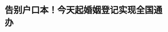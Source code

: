 <!DOCTYPE html>
<html lang="zh-CN">

<head>
    
<title>告别户口本！今天起婚姻登记实现全国通办_腾讯新闻</title>
<meta name="keywords" content="结婚登记,全国通办,婚姻,婚姻登记条例,江西,吉安市">
<meta name="description" content="新修订的《婚姻登记条例》今天（10日）起施行，一个重要的变化是实行婚姻登记“全国通办”，进一步提高婚姻登记的便利性。新修订的《婚姻登记条例》规定， 实行婚姻登记“全国通办”，要求婚姻登记机关应当核对结婚登记当事人出具的证件、书面材料，询问相关情况，并对当事人的身份以及婚姻状况信息进行联网核对，依法维护...">
<meta name="author" content="腾讯网">
<meta name="copyright" content="Copyright 1998 - 2025 Tencent. All Rights Reserved">
<meta property="og:type" content="news" />

<meta property="og:title" content="告别户口本！今天起婚姻登记实现全国通办_腾讯新闻" />
<meta property="og:description" content="新修订的《婚姻登记条例》今天（10日）起施行，一个重要的变化是实行婚姻登记“全国通办”，进一步提高婚姻登记的便利性。新修订的《婚姻登记条例》规定， 实行婚姻登记“全国通办”，要求婚姻登记机关应当核对结婚登记当事人出具的证件、书面材料，询问相关情况，并对当事人的身份以及婚姻状况信息进行联网核对，依法维护..." />
<meta property="og:url" content="https://news.qq.com/rain/a/20250510A01JRF00" />
<meta property="og:image" content="https://inews.gtimg.com/news_ls/Oo53pfSwDUWSRfjz920kCRKvTbHAlRFjNQJ13s_Pug2dMAA_640330/0" />
<meta property="article:author" content="央视新闻" />
<meta property="article:published_time" content="2025-05-10 07:06:22" />
<meta property="category" content="social" />

<meta name="baidu-site-verification" content="jJeIJ5X7pP" />
    <meta charset="utf-8" />
<meta http-equiv="X-UA-Compatible" content="IE=Edge" />
<meta name="viewport" content="width=device-width, initial-scale=1, shrink-to-fit=no" />
<link rel="dns-prefetch" href="mat1.gtimg.com">
<link rel="dns-prefetch" href="i.news.qq.com">
<link rel="shortcut icon" href="https://mat1.gtimg.com/qqcdn/qqindex2021/favicon.ico">
<script nomodule="true" src="https://mat1.gtimg.com/qqcdn/qqindex2021/common-static/20240515201444/core3-37-1.min.js"></script>
<script>
  try {
    if (!window.IntersectionObserver) {
      var observerScript = document.createElement('script');
      observerScript.src = "https://mat1.gtimg.com/qqcdn/qqindex2021/common-static/20241024141058/intersection-observer-polyfill.js";
      document.head.appendChild(observerScript);
    }
  } catch (error) {}
</script>

<script>
  try {
    if (!Element.prototype.scrollTo) {
      var scrollScript = document.createElement('script');
      scrollScript.src = "https://mat1.gtimg.com/qqcdn/qqindex2021/common-static/20241025153001/scroll-behavior-polyfill.js";
      document.head.appendChild(scrollScript);
    }
  } catch (error) {}
</script>
<script>
  try {
    if ('scrollRestoration' in window.history) {
      window.history.scrollRestoration = 'manual';
    }
    window.isPcClient = Boolean(window.electron) && (
      window.navigator.userAgent.indexOf('pc-client') > 0 ||
      window.navigator.userAgent.indexOf('TencentNews') > 0
    );
  } catch {}
</script>
<script>
  try {
    if (window.isPcClient) {
      var bodyStyle = document.createElement('style');
      bodyStyle.innerText = 'body{ zoom: 0.95 }';
      document.head.appendChild(bodyStyle);
    }
  } catch {}
</script>
<script>
  window.DATA = {"url":"https://view.inews.qq.com/a/20250510A01JRF00","article_id":"20250510A01JRF00","article_type":"0","title":"告别户口本！今天起婚姻登记实现全国通办","desc":"新修订的《婚姻登记条例》今天（10日）起施行，一个重要的变化是实行婚姻登记“全国通办”，进一步提高婚姻登记的便利性。新修订的《婚姻登记条例》规定， 实行婚姻登记“全国通办”，要求婚姻登记机关应当核对结婚登记当事人出具的证件、书面材料，询问相关情况，并对当事人的身份以及婚姻状况信息进行联网核对，依法维护...","iNewsRecommendLevel":1,"abstract":"新修订的《婚姻登记条例》今天（10日）起施行，一个重要的变化是实行婚姻登记“全国通办”，进一步提高婚姻登记的便利性。新修订的《婚姻登记条例》规定， 实行婚姻登记“全国通办”，要求婚姻登记机关应当核对结婚登记当事人出具的证件、书面材料，询问相关情况，并对当事人的身份以及婚姻状况信息进行联网核对，依法维护...","catalog1":"social","ad_channel_sign":"news","introduction":"","media":"央视新闻","media_id":"58","pubtime":"2025-05-10 07:06:22","comment_id":"8410673838","political":0,"cmsId":"20250510A01JRF00","cms_id":"20250510A01JRF00","closeAllAd":0,"closeAllFavorite":false,"originContent":{"directory":{"ai_list":null,"enable":2,"list":null},"text":"\u003cdiv class=\"rich_media_content\"\u003e\u003c!--NO_AD_ERROR_2--\u003e\u003cp class=\"text_align-justify\" data-source=\"cke\"\u003e新修订的《婚姻登记条例》今天（10日）起施行，一个重要的变化是实行婚姻登记“全国通办”，进一步提高婚姻登记的便利性。\u003c/p\u003e\n\u003cdiv data-vid=\"i3089isuyut\" data-widget=\"video\"\u003e\u003c!--VIDEO_0--\u003e\u003c/div\u003e\n\u003cp class=\"text_align-justify\" data-source=\"cke\"\u003e新修订的《婚姻登记条例》规定， 实行婚姻登记“全国通办”，要求婚姻登记机关应当核对结婚登记当事人出具的证件、书面材料，询问相关情况，并对当事人的身份以及婚姻状况信息进行联网核对，依法维护当事人的权益。 \u003c!--NO_AD_0--\u003e\u003c!--EOP_0--\u003e\u003c/p\u003e\u003c!--PARAGRAPH_0--\u003e\n\u003cp\u003e\u003c!--IMG_0--\u003e\u003c/p\u003e\n\u003cp class=\"text_align-justify\" data-source=\"cke\"\u003e另外，\u003cstrong data-source=\"cke\"\u003e今天起，办理结婚、离婚登记都无需再出示户口本。\u003c/strong\u003e申请结婚登记的内地居民出具本人居民身份证、本人无配偶以及与对方当事人没有直系血亲和三代以内旁系血亲关系的签字声明等，即可申请结婚登记。 \u003c!--NO_AD_1--\u003e\u003c!--EOP_1--\u003e\u003c/p\u003e\u003c!--PARAGRAPH_1--\u003e\n\u003cp\u003e\u003c!--IMG_1--\u003e\u003c/p\u003e\n\u003cp class=\"text_align-justify\" data-source=\"cke\"\u003e目前，各地婚姻登记机关也已提前做好了“全国通办”准备。在江西吉安永新县婚姻登记大厅，新增了“跨省通办”专用窗口，保障异地户籍居民也能凭身份证“一窗办结”婚姻登记业务。\u003c/p\u003e\n\u003cp\u003e\u003c!--IMG_2--\u003e\u003c/p\u003e\n\u003cp class=\"text_align-justify\" data-source=\"cke\"\u003e\u003cstrong data-source=\"cke\"\u003e江西吉安永新县民政局婚姻登记处负责人 尹峰冰：\u003c/strong\u003e我们新增了三套办理婚姻登记的系统，这些系统可以有效地进行人脸比对、指纹采集，实行了全国联网审查，大大方便了当事人办理婚姻登记。 \u003c/p\u003e\n\u003cp\u003e\u003c!--IMG_3--\u003e\u003c/p\u003e\n\u003cp class=\"text_align-justify\" data-source=\"cke\"\u003e新修订的《婚姻登记条例》规定，民政部门统筹规划、完善全国婚姻基础信息库，会同有关单位建立健全信息共享机制，保障婚姻信息准确、及时、完整、安全。 \u003c/p\u003e\n\u003cdiv class=\"cms-cke-widget-title-normal-3 cms-cke-widget-title-tpl cms-cke-widget-title-wrapper cms-cke-widget-tpl\" data-key=\"title-normal-3\" data-reactroot=\"\" style=\"align-items: center; box-sizing: border-box; display: flex; font-size: 19px; font-weight: bold; justify-content: flex-start; margin-bottom: 26px; margin-top: 28px; width: 100%\"\u003e\n\u003cdiv class=\"cms-cke-widget-title-container\" style=\"display: inline-block; position: relative; z-index: 9\"\u003e\n\u003csection class=\"icon\" style=\"background-image: url(https://inews.gtimg.com/om_bt/OX7Z_nbbTaKtViCWODDbOU1wckRuvY_TA8hQbw9qZcZmIAA/0); background-position: center; background-repeat: no-repeat; background-size: cover; display: inline-block; height: 48px; left: 0px; margin-right: 4px; position: absolute; top: -5px; width: 48px\" data-no-dark=\"true\"\u003e \u003c/section\u003e\n\u003cdiv class=\"cms-cke-widget-title-wrap title-normal-3-text\" style=\"color: #0d141e; display: inline-block; line-height: 26px; min-width: 4px; padding: 1px 12px 1px 21px; position: relative; text-align: left; top: 9px; word-break: break-all\"\u003e\n\u003cp\u003e增加婚姻家庭服务\u003cbr/\u003e\n引导树立正确婚恋观\u003c/p\u003e\n\u003c/div\u003e\n\u003c/div\u003e\n\u003c/div\u003e\n\u003cp class=\"text_align-justify\" data-source=\"cke\"\u003e新修订的《婚姻登记条例》还增加了婚姻家庭服务工作内容。要求县级以上地方人民政府加强综合性婚姻家庭服务指导工作和婚姻家庭辅导服务体系建设，引导树立正确的婚恋观、生育观、家庭观。\u003c!--NO_AD_2--\u003e\u003c!--EOP_2--\u003e\u003c/p\u003e\u003c!--PARAGRAPH_2--\u003e\n\u003cdiv data-vid=\"n3089gye6os\" data-widget=\"video\"\u003e\u003c!--VIDEO_1--\u003e\u003c/div\u003e\n\u003cp class=\"text_align-justify\" data-source=\"cke\"\u003e在山东滨州惠民县，有一支由法律工作者、资深调解员、金婚夫妇等志愿者组成的1000多人的婚姻家庭辅导志愿服务队，从如何看待彩礼嫁妆、婚礼操办到未来的夫妻相处、子女教育等，每年为2000多对新人提供婚前辅导服务。 \u003c!--NO_AD_3--\u003e\u003c!--EOP_3--\u003e\u003c/p\u003e\u003c!--PARAGRAPH_3--\u003e\n\u003cp\u003e\u003c!--IMG_4--\u003e\u003c/p\u003e\n\u003cp class=\"text_align-justify\" data-source=\"cke\"\u003e近年来，一些地方的高价彩礼、婚礼大操大办等习俗不仅给群众造成不小的经济负担，也为日后的婚姻家庭生活埋下了隐患。为此，惠民县还推出婚前第一课，把移风易俗、新事新办、家庭关系作为辅导的重要内容融入其中。 \u003c!--NO_AD_4--\u003e\u003c!--EOP_4--\u003e\u003c/p\u003e\u003c!--PARAGRAPH_4--\u003e\n\u003cp\u003e\u003c!--IMG_5--\u003e\u003c/p\u003e\n\u003cp class=\"text_align-justify\" data-source=\"cke\"\u003e\u003cstrong data-source=\"cke\"\u003e山东惠民县婚姻登记服务中心婚姻辅导师 李莉：\u003c/strong\u003e倡导广大新人节俭文明办婚事、抵制铺张浪费。同时，让广大的年轻人意识到相亲相爱、相扶相守、理解包容、家庭和睦才是婚姻的真谛。 \u003c/p\u003e\n\n\n\n\u003cstyle\u003e.rich_media_content{--news-tabel-th-night-color: #444444;--news-font-day-color: #333;--news-font-night-color: #d9d9d9;--news-bottom-distance: 22px}.rich_media_content p:not([data-exeditor-arbitrary-box=image-box]){letter-spacing:.5px;line-height:30px;margin-bottom:var(--news-bottom-distance);word-wrap:break-word}.rich_media_content{color:var(--news-font-day-color);font-size:18px}@media(prefers-color-scheme:dark){body:not([data-weui-theme=light]):not([dark-mode-disable=true]) .rich_media_content p:not([data-exeditor-arbitrary-box=image-box]){letter-spacing:.5px;line-height:30px;margin-bottom:var(--news-bottom-distance);word-wrap:break-word}body:not([data-weui-theme=light]):not([dark-mode-disable=true]) .rich_media_content{color:var(--news-font-night-color)}}.data_color_scheme_dark .rich_media_content p:not([data-exeditor-arbitrary-box=image-box]){letter-spacing:.5px;line-height:30px;margin-bottom:var(--news-bottom-distance);word-wrap:break-word}.data_color_scheme_dark .rich_media_content{color:var(--news-font-night-color)}.data_color_scheme_dark .rich_media_content{font-size:18px}.rich_media_content p[data-exeditor-arbitrary-box=image-box]{margin-bottom:11px}.rich_media_content\u003ediv:not(.qnt-video),.rich_media_content\u003esection{margin-bottom:var(--news-bottom-distance)}.rich_media_content hr{margin-bottom:var(--news-bottom-distance)}.rich_media_content .link_list{margin:0;margin-top:20px;min-height:0!important}.rich_media_content blockquote{background:#f9f9f9;border-left:6px solid #ccc;margin:1.5em 10px;padding:.5em 10px}.rich_media_content blockquote p{margin-bottom:0!important}.data_color_scheme_dark .rich_media_content blockquote{background:#323232}@media(prefers-color-scheme:dark){body:not([data-weui-theme=light]):not([dark-mode-disable=true]) .rich_media_content blockquote{background:#323232}}.rich_media_content ol[data-ex-list]{--ol-start: 1;--ol-list-style-type: decimal;list-style-type:none;counter-reset:olCounter calc(var(--ol-start,1) - 1);position:relative}.rich_media_content ol[data-ex-list]\u003eli\u003e:first-child::before{content:counter(olCounter,var(--ol-list-style-type)) '. ';counter-increment:olCounter;font-variant-numeric:tabular-nums;display:inline-block}.rich_media_content ul[data-ex-list]{--ul-list-style-type: circle;list-style-type:none;position:relative}.rich_media_content ul[data-ex-list].nonUnicode-list-style-type\u003eli\u003e:first-child::before{content:var(--ul-list-style-type) ' ';font-variant-numeric:tabular-nums;display:inline-block;transform:scale(0.5)}.rich_media_content ul[data-ex-list].unicode-list-style-type\u003eli\u003e:first-child::before{content:var(--ul-list-style-type) ' ';font-variant-numeric:tabular-nums;display:inline-block;transform:scale(0.8)}.rich_media_content ol:not([data-ex-list]){padding-left:revert}.rich_media_content ul:not([data-ex-list]){padding-left:revert}.rich_media_content table{display:table;border-collapse:collapse;margin-bottom:var(--news-bottom-distance)}.rich_media_content table th,.rich_media_content table td{word-wrap:break-word;border:1px solid #ddd;white-space:nowrap;padding:2px 5px}.rich_media_content table th{font-weight:700;background-color:#f0f0f0;text-align:left}.rich_media_content table p{margin-bottom:0!important}.data_color_scheme_dark .rich_media_content table th{background:var(--news-tabel-th-night-color)}@media(prefers-color-scheme:dark){body:not([data-weui-theme=light]):not([dark-mode-disable=true]) .rich_media_content table th{background:var(--news-tabel-th-night-color)}}.rich_media_content .qqnews_image_desc,.rich_media_content p[type=om-image-desc]{line-height:20px!important;text-align:center!important;font-size:14px!important;color:#666!important}.rich_media_content div[data-exeditor-arbitrary-box=wrap]:not([data-exeditor-arbitrary-box-special-style]){max-width:100%}.rich_media_content .qqnews-content{--wmfont: 0;--wmcolor: transparent;font-size:var(--wmfont);color:var(--wmcolor);line-height:var(--wmfont)!important;margin-bottom:var(--wmfont)!important}.rich_media_content .qqnews_sign_emphasis{background:#f7f7f7}.rich_media_content .qqnews_sign_emphasis ol{word-wrap:break-word;border:none;color:#5c5c5c;line-height:28px;list-style:none;margin:14px 0 6px;padding:16px 15px 4px}.rich_media_content .qqnews_sign_emphasis p{margin-bottom:12px!important}.rich_media_content .qqnews_sign_emphasis ol\u003eli\u003ep{padding-left:30px}.rich_media_content .qqnews_sign_emphasis ol\u003eli{list-style:none}.rich_media_content .qqnews_sign_emphasis ol\u003eli\u003ep:first-child::before{margin-left:-30px;content:counter(olCounter,decimal) ''!important;counter-increment:olCounter!important;font-variant-numeric:tabular-nums!important;background:#37f;border-radius:2px;color:#fff;font-size:15px;font-style:normal;text-align:center;line-height:18px;width:18px;height:18px;margin-right:12px;position:relative;top:-1px}.data_color_scheme_dark .rich_media_content .qqnews_sign_emphasis{background:#262626}.data_color_scheme_dark .rich_media_content .qqnews_sign_emphasis ol\u003eli\u003ep{color:#a9a9a9}@media(prefers-color-scheme:dark){body:not([data-weui-theme=light]):not([dark-mode-disable=true]) .rich_media_content .qqnews_sign_emphasis{background:#262626}body:not([data-weui-theme=light]):not([dark-mode-disable=true]) .rich_media_content .qqnews_sign_emphasis ol\u003eli\u003ep{color:#a9a9a9}}.rich_media_content h1,.rich_media_content h2,.rich_media_content h3,.rich_media_content h4,.rich_media_content h5,.rich_media_content h6{margin-bottom:var(--news-bottom-distance);font-weight:700}.rich_media_content h1{font-size:20px}.rich_media_content h2,.rich_media_content h3{font-size:19px}.rich_media_content h4,.rich_media_content h5,.rich_media_content h6{font-size:18px}.rich_media_content li:empty{display:none}.rich_media_content ul,.rich_media_content ol{margin-bottom:var(--news-bottom-distance)}.rich_media_content div\u003ep:only-child{margin-bottom:0!important}.rich_media_content .cms-cke-widget-title-wrap p{margin-bottom:0!important}\u003c/style\u003e\u003c/div\u003e","version":"v2"},"originAttribute":{"IMG_0":{"bigOrigUrl":"https://inews.gtimg.com/om_bt/OLGbrZRSuNoMt5OWQriomDtS9zjEnFmF_gNmauw4sDb1wAA/0","compressUrl":"https://inews.gtimg.com/om_bt/OLGbrZRSuNoMt5OWQriomDtS9zjEnFmF_gNmauw4sDb1wAA/641","desc":"","fullPic":"1","height":331,"imgurl0":"https://inews.gtimg.com/om_bt/OLGbrZRSuNoMt5OWQriomDtS9zjEnFmF_gNmauw4sDb1wAA/0","imgurl1000":"https://inews.gtimg.com/om_bt/OLGbrZRSuNoMt5OWQriomDtS9zjEnFmF_gNmauw4sDb1wAA/1000","islong":0,"origUrl":"https://inews.gtimg.com/om_bt/OLGbrZRSuNoMt5OWQriomDtS9zjEnFmF_gNmauw4sDb1wAA/641","size":202,"style":"width: 100%","thumb":"https://inews.gtimg.com/om_bt/OLGbrZRSuNoMt5OWQriomDtS9zjEnFmF_gNmauw4sDb1wAA_181x181s/0","url":"https://inews.gtimg.com/om_bt/OLGbrZRSuNoMt5OWQriomDtS9zjEnFmF_gNmauw4sDb1wAA/641","width":641},"IMG_1":{"bigOrigUrl":"https://inews.gtimg.com/om_bt/OXMSG5bbWhz4PP-mg1BNqiNj9A2TPqvlKsBudQ5jJ-LisAA/0","compressUrl":"https://inews.gtimg.com/om_bt/OXMSG5bbWhz4PP-mg1BNqiNj9A2TPqvlKsBudQ5jJ-LisAA/641","desc":"","fullPic":"1","height":329,"imgurl0":"https://inews.gtimg.com/om_bt/OXMSG5bbWhz4PP-mg1BNqiNj9A2TPqvlKsBudQ5jJ-LisAA/0","imgurl1000":"https://inews.gtimg.com/om_bt/OXMSG5bbWhz4PP-mg1BNqiNj9A2TPqvlKsBudQ5jJ-LisAA/1000","islong":0,"origUrl":"https://inews.gtimg.com/om_bt/OXMSG5bbWhz4PP-mg1BNqiNj9A2TPqvlKsBudQ5jJ-LisAA/641","size":292,"style":"width: 100%","thumb":"https://inews.gtimg.com/om_bt/OXMSG5bbWhz4PP-mg1BNqiNj9A2TPqvlKsBudQ5jJ-LisAA_181x181s/0","url":"https://inews.gtimg.com/om_bt/OXMSG5bbWhz4PP-mg1BNqiNj9A2TPqvlKsBudQ5jJ-LisAA/641","width":641},"IMG_2":{"bigOrigUrl":"https://inews.gtimg.com/om_bt/OdomZaTKqlTeCS70_NhozxY9JhAg9hZ7wM7mNE1eLSIVUAA/0","compressUrl":"https://inews.gtimg.com/om_bt/OdomZaTKqlTeCS70_NhozxY9JhAg9hZ7wM7mNE1eLSIVUAA/641","desc":"","fullPic":"1","height":334,"imgurl0":"https://inews.gtimg.com/om_bt/OdomZaTKqlTeCS70_NhozxY9JhAg9hZ7wM7mNE1eLSIVUAA/0","imgurl1000":"https://inews.gtimg.com/om_bt/OdomZaTKqlTeCS70_NhozxY9JhAg9hZ7wM7mNE1eLSIVUAA/1000","islong":0,"origUrl":"https://inews.gtimg.com/om_bt/OdomZaTKqlTeCS70_NhozxY9JhAg9hZ7wM7mNE1eLSIVUAA/641","size":244,"style":"width: 100%","thumb":"https://inews.gtimg.com/om_bt/OdomZaTKqlTeCS70_NhozxY9JhAg9hZ7wM7mNE1eLSIVUAA_181x181s/0","url":"https://inews.gtimg.com/om_bt/OdomZaTKqlTeCS70_NhozxY9JhAg9hZ7wM7mNE1eLSIVUAA/641","width":641},"IMG_3":{"bigOrigUrl":"https://inews.gtimg.com/om_bt/OrYTrHRVyk85Ms6ec0yUTlm-G9xa-ZX0tTihKQ_CSLqOAAA/0","compressUrl":"https://inews.gtimg.com/om_bt/OrYTrHRVyk85Ms6ec0yUTlm-G9xa-ZX0tTihKQ_CSLqOAAA/641","desc":"","fullPic":"1","height":326,"imgurl0":"https://inews.gtimg.com/om_bt/OrYTrHRVyk85Ms6ec0yUTlm-G9xa-ZX0tTihKQ_CSLqOAAA/0","imgurl1000":"https://inews.gtimg.com/om_bt/OrYTrHRVyk85Ms6ec0yUTlm-G9xa-ZX0tTihKQ_CSLqOAAA/1000","islong":0,"origUrl":"https://inews.gtimg.com/om_bt/OrYTrHRVyk85Ms6ec0yUTlm-G9xa-ZX0tTihKQ_CSLqOAAA/641","size":187,"style":"width: 100%","thumb":"https://inews.gtimg.com/om_bt/OrYTrHRVyk85Ms6ec0yUTlm-G9xa-ZX0tTihKQ_CSLqOAAA_181x181s/0","url":"https://inews.gtimg.com/om_bt/OrYTrHRVyk85Ms6ec0yUTlm-G9xa-ZX0tTihKQ_CSLqOAAA/641","width":641},"IMG_4":{"bigOrigUrl":"https://inews.gtimg.com/om_bt/OF9uhA1oGdlY8P_tC5iSKN4vKyRRaZRHdagohIRJNe374AA/0","compressUrl":"https://inews.gtimg.com/om_bt/OF9uhA1oGdlY8P_tC5iSKN4vKyRRaZRHdagohIRJNe374AA/641","desc":"","fullPic":"1","height":331,"imgurl0":"https://inews.gtimg.com/om_bt/OF9uhA1oGdlY8P_tC5iSKN4vKyRRaZRHdagohIRJNe374AA/0","imgurl1000":"https://inews.gtimg.com/om_bt/OF9uhA1oGdlY8P_tC5iSKN4vKyRRaZRHdagohIRJNe374AA/1000","islong":0,"origUrl":"https://inews.gtimg.com/om_bt/OF9uhA1oGdlY8P_tC5iSKN4vKyRRaZRHdagohIRJNe374AA/641","size":400,"style":"width: 100%","thumb":"https://inews.gtimg.com/om_bt/OF9uhA1oGdlY8P_tC5iSKN4vKyRRaZRHdagohIRJNe374AA_181x181s/0","url":"https://inews.gtimg.com/om_bt/OF9uhA1oGdlY8P_tC5iSKN4vKyRRaZRHdagohIRJNe374AA/641","width":641},"IMG_5":{"bigOrigUrl":"https://inews.gtimg.com/om_bt/OLENyn2R8iAUE7eGhGLFiTV9lEWsEWut8YUcDrcuvA5fMAA/0","compressUrl":"https://inews.gtimg.com/om_bt/OLENyn2R8iAUE7eGhGLFiTV9lEWsEWut8YUcDrcuvA5fMAA/641","desc":"","fullPic":"1","height":330,"imgurl0":"https://inews.gtimg.com/om_bt/OLENyn2R8iAUE7eGhGLFiTV9lEWsEWut8YUcDrcuvA5fMAA/0","imgurl1000":"https://inews.gtimg.com/om_bt/OLENyn2R8iAUE7eGhGLFiTV9lEWsEWut8YUcDrcuvA5fMAA/1000","islong":0,"origUrl":"https://inews.gtimg.com/om_bt/OLENyn2R8iAUE7eGhGLFiTV9lEWsEWut8YUcDrcuvA5fMAA/641","size":223,"style":"width: 100%","thumb":"https://inews.gtimg.com/om_bt/OLENyn2R8iAUE7eGhGLFiTV9lEWsEWut8YUcDrcuvA5fMAA_181x181s/0","url":"https://inews.gtimg.com/om_bt/OLENyn2R8iAUE7eGhGLFiTV9lEWsEWut8YUcDrcuvA5fMAA/641","width":641},"VIDEO_0":{"asDownloader":"","asSensitiveNormal":"","aspect":"1.78","desc":"","duration":"01:23","height":360,"img":"http://puui.qpic.cn/vpic_cover/i3089isuyut/i3089isuyut_hz.jpg/640","jumpword":"","playmode":1,"playurl":"http://inews.qq.com/webVideo?vid=i3089isuyut\u0026img=http%3A%2F%2Fpuui.qpic.cn%2Fvpic_cover%2Fi3089isuyut%2Fi3089isuyut_hz.jpg%2F640\u0026appver=16.7.1_qqcom_7.2.40","screenType":-1,"style":"","title":"告别户口本！今天起婚姻登记实现全国通办","vid":"i3089isuyut","videosourcetype":1,"width":640},"VIDEO_1":{"asDownloader":"","asSensitiveNormal":"","aspect":"1.78","desc":"","duration":"00:57","height":360,"img":"http://puui.qpic.cn/vpic_cover/n3089gye6os/n3089gye6os_hz.jpg/640","jumpword":"","playmode":1,"playurl":"http://inews.qq.com/webVideo?vid=n3089gye6os\u0026img=http%3A%2F%2Fpuui.qpic.cn%2Fvpic_cover%2Fn3089gye6os%2Fn3089gye6os_hz.jpg%2F640\u0026appver=16.7.1_qqcom_7.2.40","screenType":-1,"style":"","title":"告别户口本！今天起婚姻登记实现全国通办","vid":"n3089gye6os","videosourcetype":1,"width":640}},"selfDeclare":{},"userAddress":"北京","card":{"chlid":"58","chlname":"央视新闻","desc":"“央视新闻”是中央广播电视总台新闻新媒体旗舰账号，是重大新闻、突发事件和重要报道的总台首发账号。","icon":"https://inews.gtimg.com/om_ls/OCsBJ1JWKedYO2D7fQMnqlOmtm7WVDrtLSwqEYQCk6kJ8AA_200200/0","msgEntry":1,"uin":"ec6993b8a9bd48215bee15e390bcc00f76","update_frequency":"0","vip_desc":"中央广播电视总台央视新闻官方账号","vip_icon_night":"https://inews.gtimg.com/newsapp_bt/0/1128171011183_4151/0","vip_place":"left","vip_type":"20006","vip_icon":"https://inews.gtimg.com/newsapp_bt/0/1128164013310_1586/0","vip_type_new":"20006","suid":"8QMc3H5f7o0Uuj/Z","liveInfo":{"roomID":"1449510377","roomStatus":"2","cms_id":"RLV2025050909013900","article_type":"102"},"cpLevel":1},"interationCount":{"like":30,"collect":30,"share":83},"payment_info":{},"article_is_pay":false,"payment_column_info_v1":{"is_column_pay":false,"read_count_all":0},"tag_info_item":null,"contentWordsNum":792,"extraProperty":{"FeedbackDetailDisableInsert":0,"zanSkinType":""},"relateWelfare":{},"aiSwitch":true,"isOversize":false,"videoArr":[]};
</script>
<script>
  window.channelInfo = {"channelConfig":{"channelNav":[{"_auto_id":"1","active_alien_img":"","alien_img":"","channel_id":"news_news_home","is_local":"0","link":"https://www.qq.com","name_cn":"首页","name_en":"home"},{"_auto_id":"2","active_alien_img":"","alien_img":"","channel_id":"news_news_top","is_local":"0","link":"","name_cn":"要闻","name_en":"news"},{"_auto_id":"4","active_alien_img":"","alien_img":"","channel_id":"news_news_bj","is_local":"1","link":"","name_cn":"北京","name_en":"bj"},{"_auto_id":"5","active_alien_img":"","alien_img":"","channel_id":"news_news_finance","is_local":"0","link":"","name_cn":"财经","name_en":"finance"},{"_auto_id":"6","active_alien_img":"","alien_img":"","channel_id":"news_news_tech","is_local":"0","link":"","name_cn":"科技","name_en":"tech"},{"_auto_id":"7","active_alien_img":"","alien_img":"","channel_id":"tv","is_local":"0","link":"https://v.qq.com/channel/tv/?ptag=qqnews","name_cn":"电视剧","name_en":"tv"},{"_auto_id":"8","active_alien_img":"","alien_img":"","channel_id":"news_news_qa","is_local":"0","link":"","name_cn":"热问","name_en":"qa"},{"_auto_id":"9","active_alien_img":"","alien_img":"","channel_id":"news_news_ent","is_local":"0","link":"","name_cn":"娱乐","name_en":"ent"},{"_auto_id":"10","active_alien_img":"","alien_img":"","channel_id":"variety","is_local":"0","link":"https://v.qq.com/channel/variety/?ptag=qqnews","name_cn":"综艺","name_en":"variety"},{"_auto_id":"11","active_alien_img":"","alien_img":"","channel_id":"news_news_sports","is_local":"0","link":"","name_cn":"体育","name_en":"sports"},{"_auto_id":"13","active_alien_img":"","alien_img":"","channel_id":"news_news_nba","is_local":"0","link":"","name_cn":"NBA","name_en":"nba"},{"_auto_id":"14","active_alien_img":"","alien_img":"","channel_id":"news_news_world","is_local":"0","link":"","name_cn":"国际","name_en":"world"},{"_auto_id":"15","active_alien_img":"","alien_img":"","channel_id":"news_news_mil","is_local":"0","link":"","name_cn":"军事","name_en":"milite"},{"_auto_id":"16","active_alien_img":"","alien_img":"","channel_id":"news_news_auto","is_local":"0","link":"","name_cn":"汽车","name_en":"auto"},{"_auto_id":"17","active_alien_img":"","alien_img":"","channel_id":"news_news_house","is_local":"0","link":"","name_cn":"房产","name_en":"house"},{"_auto_id":"18","active_alien_img":"","alien_img":"","channel_id":"news_news_edu","is_local":"0","link":"","name_cn":"教育","name_en":"edu"},{"_auto_id":"19","active_alien_img":"","alien_img":"","channel_id":"news_news_antip","is_local":"0","link":"","name_cn":"健康","name_en":"health"},{"_auto_id":"20","active_alien_img":"","alien_img":"","channel_id":"news_news_video","is_local":"0","link":"","name_cn":"视频","name_en":"video"},{"_auto_id":"21","active_alien_img":"","alien_img":"","channel_id":"news_news_game","is_local":"0","link":"","name_cn":"游戏","name_en":"games"},{"_auto_id":"22","active_alien_img":"","alien_img":"","channel_id":"news_news_nchupin","is_local":"0","link":"","name_cn":"眼界","name_en":"chupin"},{"_auto_id":"24","active_alien_img":"","alien_img":"","channel_id":"news_news_football","is_local":"0","link":"","name_cn":"足球","name_en":"football"},{"_auto_id":"25","active_alien_img":"","alien_img":"","channel_id":"news_news_kepu","is_local":"0","link":"","name_cn":"科学","name_en":"kepu"},{"_auto_id":"26","active_alien_img":"","alien_img":"","channel_id":"news_news_digi","is_local":"0","link":"","name_cn":"数码","name_en":"digi"},{"_auto_id":"28","active_alien_img":"","alien_img":"","channel_id":"ymzx","is_local":"0","link":"https://gamer.qq.com/v2/cloudgame/game/96897?ichannel=txxwpc0Ftxxwpc1","name_cn":"元梦之星","name_en":"news_news_ymzx"},{"_auto_id":"31","active_alien_img":"","alien_img":"","channel_id":"movie","is_local":"0","link":"https://v.qq.com/channel/movie/?ptag=qqnews","name_cn":"电影","name_en":"movie"},{"_auto_id":"32","active_alien_img":"","alien_img":"","channel_id":"news_news_esport","is_local":"0","link":"","name_cn":"电竞","name_en":"esport"},{"_auto_id":"34","active_alien_img":"","alien_img":"","channel_id":"news_news_history","is_local":"0","link":"","name_cn":"历史","name_en":"history"},{"_auto_id":"35","active_alien_img":"","alien_img":"","channel_id":"news_news_baby","is_local":"0","link":"","name_cn":"育儿","name_en":"baby"},{"_auto_id":"36","active_alien_img":"","alien_img":"","channel_id":"hbjy","is_local":"0","link":"https://gp.qq.com/act/a20250421mnqlx/news.shtml","name_cn":"和平精英","name_en":"news_news_hbjy"},{"_auto_id":"37","active_alien_img":"","alien_img":"","channel_id":"cloud_gamer","is_local":"0","link":"https://gamer.qq.com/?ichannel=txxwpc0Ftxxwpc1","name_cn":"云游戏","name_en":"cloud_gamer"},{"_auto_id":"38","active_alien_img":"","alien_img":"","channel_id":"news_news_lic","is_local":"0","link":"","name_cn":"理财","name_en":"finance_licai"},{"_auto_id":"39","active_alien_img":"","alien_img":"","channel_id":"news_news_istock","is_local":"0","link":"","name_cn":"股票","name_en":"finance_stock"},{"_auto_id":"40","active_alien_img":"","alien_img":"","channel_id":"ren_min_shi_pin","is_local":"0","link":"https://news.qq.com/omn/author/8QMd3Hld74cbujbY?tab=om_video","name_cn":"人民视频","name_en":"ren_min_shi_pin"},{"_auto_id":"41","active_alien_img":"","alien_img":"","channel_id":"news_news_weather","is_local":"0","link":"https://tianqi.qq.com/index.htm","name_cn":"天气","name_en":"weather"}]}};
</script>
<script>
  window.articleConfig = {"rightConfig":[{"_auto_id":"1","category_key":"default","modules":"{\"moduleList\":[{\"title\":\"作者其他文章\",\"id\":\"user_article\"},{\"title\":\"精选视频\",\"id\":\"video_album\",\"videoType\":\"tag\",\"videoId\":\"aUepxrtchGM=\",\"isSticky\":0},{\"title\":\"下载条\",\"id\":\"download_banner\",\"isSticky\":1},{\"title\":\"热点榜\",\"id\":\"hot_rank_list\",\"isSticky\":1},{\"title\":\"广告推广\",\"id\":\"ssp_ad_module\",\"category\":\"ad_ssp\",\"loid\":\"109\",\"isSticky\":1},{\"title\":\"广告推广位\",\"id\":\"c2s_ad_module\",\"category\":\"right_c2s\",\"path\":\"QQcom_all_Rectangle-1|QQcom_all_Rectangle-2|QQcom_all_Rectangle-3\",\"isSticky\":1}]}"},{"_auto_id":"2","category_key":"ent","modules":"{\"moduleList\":[{\"title\":\"作者其他文章\",\"id\":\"user_article\"},{\"title\":\"精选视频\",\"id\":\"video_album\",\"videoType\":\"tag\",\"videoId\":\"aUepxrtchGM=\"},{\"title\":\"下载条\",\"id\":\"download_banner\",\"isSticky\":1},{\"title\":\"热点榜\",\"id\":\"hot_rank_list\",\"isSticky\":1},{\"title\":\"广告推广\",\"id\":\"ssp_ad_module\",\"category\":\"ad_ssp\",\"loid\":\"109\",\"isSticky\":1},{\"title\":\"广告推广\",\"id\":\"ssp_ad_module\",\"category\":\"ad_ssp\",\"loid\":\"117\",\"isSticky\":1}]}"},{"_auto_id":"3","category_key":"game","modules":"{\"moduleList\":[{\"title\":\"作者其他文章\",\"id\":\"user_article\"},{\"title\":\"精选视频\",\"id\":\"video_album\",\"videoType\":\"tag\",\"videoId\":\"aUepxrtchGM=\"},{\"title\":\"热门游戏\",\"id\":\"recommend_game\",\"isSticky\":0},{\"title\":\"下载条\",\"id\":\"download_banner\",\"isSticky\":1},{\"title\":\"热点榜\",\"id\":\"hot_rank_list\",\"isSticky\":1},{\"title\":\"广告推广\",\"id\":\"ssp_ad_module\",\"category\":\"ad_ssp\",\"loid\":\"109\",\"isSticky\":1},{\"title\":\"广告推广位\",\"id\":\"c2s_ad_module\",\"category\":\"right_c2s\",\"path\":\"QQcom_all_Rectangle-1|QQcom_all_Rectangle-2|QQcom_all_Rectangle-3\",\"isSticky\":1}]}"},{"_auto_id":"4","category_key":"tech","modules":"{\"moduleList\":[{\"title\":\"作者其他文章\",\"id\":\"user_article\"},{\"title\":\"精选视频\",\"id\":\"video_album\",\"videoType\":\"tag\",\"videoId\":\"aUepxrtchGM=\"},{\"title\":\"下载条\",\"id\":\"download_banner\",\"isSticky\":1},{\"title\":\"热点榜\",\"id\":\"hot_rank_list\",\"isSticky\":1},{\"title\":\"广告推广\",\"id\":\"ssp_ad_module\",\"category\":\"ad_ssp\",\"loid\":\"109\",\"isSticky\":1},{\"title\":\"广告推广位\",\"id\":\"c2s_ad_module\",\"category\":\"right_c2s\",\"path\":\"QQcom_all_Rectangle-1|QQcom_all_Rectangle-2|QQcom_all_Rectangle-3\",\"isSticky\":1}]}"},{"_auto_id":"5","category_key":"finance","modules":"{\"moduleList\":[{\"title\":\"作者其他文章\",\"id\":\"user_article\"},{\"title\":\"精选视频\",\"id\":\"video_album\",\"videoType\":\"tag\",\"videoId\":\"aUepxrtchGM=\"},{\"title\":\"下载条\",\"id\":\"download_banner\",\"isSticky\":1},{\"title\":\"热点榜\",\"id\":\"hot_rank_list\",\"isSticky\":1},{\"title\":\"广告推广\",\"id\":\"ssp_ad_module\",\"category\":\"ad_ssp\",\"loid\":\"109\",\"isSticky\":1},{\"title\":\"广告推广位\",\"id\":\"c2s_ad_module\",\"category\":\"right_c2s\",\"path\":\"QQcom_all_Rectangle-1|QQcom_all_Rectangle-2|QQcom_all_Rectangle-3\",\"isSticky\":1}]}"},{"_auto_id":"6","category_key":"news","modules":"{\"moduleList\":[{\"title\":\"作者其他文章\",\"id\":\"user_article\"},{\"title\":\"精选视频\",\"id\":\"video_album\",\"videoType\":\"tag\",\"videoId\":\"aUepxrtchGM=\"},{\"title\":\"下载条\",\"id\":\"download_banner\",\"isSticky\":1},{\"title\":\"热点榜\",\"id\":\"hot_rank_list\",\"isSticky\":1},{\"title\":\"广告推广\",\"id\":\"ssp_ad_module\",\"category\":\"ad_ssp\",\"loid\":\"109\",\"isSticky\":1},{\"title\":\"广告推广位\",\"id\":\"c2s_ad_module\",\"category\":\"right_c2s\",\"path\":\"QQcom_all_Rectangle-1|QQcom_all_Rectangle-2|QQcom_all_Rectangle-3\",\"isSticky\":1}]}"},{"_auto_id":"7","category_key":"fashion","modules":"{\"moduleList\":[{\"title\":\"作者其他文章\",\"id\":\"user_article\"},{\"title\":\"精选视频\",\"id\":\"video_album\",\"videoType\":\"tag\",\"videoId\":\"aUepxrtchGM=\"},{\"title\":\"下载条\",\"id\":\"download_banner\",\"isSticky\":1},{\"title\":\"热点榜\",\"id\":\"hot_rank_list\",\"isSticky\":1},{\"title\":\"广告推广\",\"id\":\"ssp_ad_module\",\"category\":\"ad_ssp\",\"loid\":\"109\",\"isSticky\":1},{\"title\":\"广告推广位\",\"id\":\"c2s_ad_module\",\"category\":\"right_c2s\",\"path\":\"QQcom_all_Rectangle-1|QQcom_all_Rectangle-2|QQcom_all_Rectangle-3\",\"isSticky\":1}]}"},{"_auto_id":"8","category_key":"sports","modules":"{\"moduleList\":[{\"title\":\"作者其他文章\",\"id\":\"user_article\"},{\"title\":\"精选视频\",\"id\":\"video_album\",\"videoType\":\"tag\",\"videoId\":\"aUepxrtchGM=\"},{\"title\":\"下载条\",\"id\":\"download_banner\",\"isSticky\":1},{\"title\":\"热点榜\",\"id\":\"hot_rank_list\",\"isSticky\":1},{\"title\":\"广告推广\",\"id\":\"ssp_ad_module\",\"category\":\"ad_ssp\",\"loid\":\"109\",\"isSticky\":1},{\"title\":\"广告推广位\",\"id\":\"c2s_ad_module\",\"category\":\"right_c2s\",\"path\":\"QQcom_all_Rectangle-1|QQcom_all_Rectangle-2|QQcom_all_Rectangle-3\",\"isSticky\":1}]}"},{"_auto_id":"9","category_key":"health","modules":"{\"moduleList\":[{\"title\":\"作者其他文章\",\"id\":\"user_article\"},{\"title\":\"精选视频\",\"id\":\"video_album\",\"videoType\":\"tag\",\"videoId\":\"aUepxrtchGM=\"},{\"title\":\"下载条\",\"id\":\"download_banner\",\"isSticky\":1},{\"title\":\"热点榜\",\"id\":\"hot_rank_list\",\"isSticky\":1},{\"title\":\"广告推广\",\"id\":\"ssp_ad_module\",\"category\":\"ad_ssp\",\"loid\":\"109\",\"isSticky\":1},{\"title\":\"广告推广位\",\"id\":\"c2s_ad_module\",\"category\":\"right_c2s\",\"path\":\"QQcom_all_Rectangle-1|QQcom_all_Rectangle-2|QQcom_all_Rectangle-3\",\"isSticky\":1}]}"},{"_auto_id":"10","category_key":"nba","modules":"{\"moduleList\":[{\"title\":\"作者其他文章\",\"id\":\"user_article\"},{\"title\":\"精选视频\",\"id\":\"video_album\",\"videoType\":\"tag\",\"videoId\":\"aUepxrtchGM=\"},{\"title\":\"下载条\",\"id\":\"download_banner\",\"isSticky\":1},{\"title\":\"热点榜\",\"id\":\"hot_rank_list\",\"isSticky\":1},{\"title\":\"广告推广\",\"id\":\"ssp_ad_module\",\"category\":\"ad_ssp\",\"loid\":\"109\",\"isSticky\":1},{\"title\":\"广告推广位\",\"id\":\"c2s_ad_module\",\"category\":\"right_c2s\",\"path\":\"QQcom_all_Rectangle-1|QQcom_all_Rectangle-2|QQcom_all_Rectangle-3\",\"isSticky\":1}]}"},{"_auto_id":"11","category_key":"edu","modules":"{\"moduleList\":[{\"title\":\"作者其他文章\",\"id\":\"user_article\"},{\"title\":\"精选视频\",\"id\":\"video_album\",\"videoType\":\"tag\",\"videoId\":\"aUWpxLNdg2c=\"},{\"title\":\"下载条\",\"id\":\"download_banner\",\"isSticky\":1},{\"title\":\"热点榜\",\"id\":\"hot_rank_list\",\"isSticky\":1},{\"title\":\"广告推广\",\"id\":\"ssp_ad_module\",\"category\":\"ad_ssp\",\"loid\":\"109\",\"isSticky\":1},{\"title\":\"广告推广位\",\"id\":\"c2s_ad_module\",\"category\":\"right_c2s\",\"path\":\"QQcom_all_Rectangle-1|QQcom_all_Rectangle-2|QQcom_all_Rectangle-3\",\"isSticky\":1}]}"},{"_auto_id":"12","category_key":"ad","modules":"{\"moduleList\":[{\"title\":\"广告推广\",\"id\":\"ssp_ad_module\",\"category\":\"ad_ssp\",\"loid\":\"109\",\"isSticky\":1},{\"title\":\"广告推广位\",\"id\":\"c2s_ad_module\",\"category\":\"right_c2s\",\"path\":\"QQcom_all_Rectangle-1|QQcom_all_Rectangle-2|QQcom_all_Rectangle-3\",\"isSticky\":1}]}"}],"tonglanAdConfig":[{"_auto_id":"1","modules":"{\"moduleList\":[{\"title\":\"广告推广位\",\"id\":\"top\",\"category\":\"top_c2s\",\"path\":\"QQcom_all_Width1-1\"},{\"title\":\"广告推广位\",\"id\":\"bottom\",\"category\":\"bottom_c2s\",\"path\":\"QQcom_all_Width1-2\"}]}"}],"bottomConfig":[],"videoAdConfig":[{"_auto_id":"1","normal_time":"10","switch":"1","video_count":"0","video_time":"0"}],"rightGameConfig":[{"_auto_id":"2","desc":"连续登录送游戏钻石，群雄共聚称霸沙城","icon":"https://inews.gtimg.com/newsapp_bt/0/0627161037914_3816/0","link":"https://s.iwan.qq.com/opengame/tenvideo/index.html?hidestatusbar=1&hidetitlebar=1&immersive=1&syswebview=1&landscape=1&gameid=49085&url=https%3A%2F%2Fgz-file.91ninthpalace.com%2Fwzzx%2Findex_tencent_iwan.html%20&ref_ele=90015","name":"王者之心2"},{"_auto_id":"3","desc":"上线送VIP！万人同屏横扫沙城","icon":"https://inews.gtimg.com/newsapp_bt/0/0627155752146_4584/0","link":"https://s.iwan.qq.com/opengame/tenvideo/index.html?hidestatusbar=1&hidetitlebar=1&immersive=1&landscape=1&syswebview=1&gameid=47203&url=https%3A%2F%2Fcqss2login.bigrnet.com%2Fiwan%2Fh5%2Fplay%2Floading&ref_ele=90015","name":"传奇盛世"},{"_auto_id":"4","desc":"超高爆率，经典玩法","icon":"https://inews.gtimg.com/newsapp_bt/0/0627160641137_9103/0","link":"https://s.iwan.qq.com/opengame/tenvideo/index.html?hidestatusbar=1&hidetitlebar=1&immersive=1&syswebview=1&gameid=43803&url=https%3A%2F%2Fsdk.mxzgame.com%2FGames%2Fportal%2F108337%2FTXVApp&ref_ele=90015","name":"新不良人"},{"_auto_id":"6","desc":"超多福利登录即领，海量游戏任你畅玩","icon":"https://inews.gtimg.com/newsapp_bt/0/111315495935_3595/0","link":"https://dldir3.qq.com/minigamefile/webdownloads/QQGameMini_silent_1002020001_cid0.exe","name":"QQ游戏大厅"},{"_auto_id":"7","desc":"纯正经典玩法，欢乐挑战赛火热来袭","icon":"https://inews.gtimg.com/newsapp_bt/0/070918050891_4971/0","link":"https://minigame.qq.com/h5game_frame_test/?appid=200904&ifid=1502020001","name":"欢乐斗地主"},{"_auto_id":"8","desc":"新服大放送，享赚你就来","icon":"https://inews.gtimg.com/newsapp_bt/0/0627154608860_7318/0","link":"https://s.iwan.qq.com/opengame/tenvideo/index.html?hidestatusbar=1&hidetitlebar=1&immersive=1&syswebview=1&landscape=1&gameid=43403&url=https%3A%2F%2Flogin-wxxyx2-bzsc.jikewan.com%2Fgame%2Fcqtxvideo.html&ref_ele=90015","name":"百战沙城"},{"_auto_id":"9","desc":"全新极速版本爽玩！送新武魂转换卡","icon":"https://inews.gtimg.com/newsapp_bt/0/1016115936984_7153/0","link":"https://s.iwan.qq.com/opengame/tenvideo/index.html?hidestatusbar=1&hidetitlebar=1&immersive=1&syswebview=1&gameid=51477&url=https%3A%2F%2Fh5sdk.cdqcwl.com%2Fsdk%2Ftxaiwandefault%2Fce43a6806214ed5b3e2227ca7e99e27a%2F2231&ref_ele=90015","name":"斗罗大陆"},{"_auto_id":"10","desc":"原汁原味，正版授权","icon":"https://inews.gtimg.com/newsapp_bt/0/0627160844946_1794/0","link":"https://s.iwan.qq.com/opengame/tenvideo/index.html?hidetitlebar=1&immersive=1&syswebview=1&landscape=1&gameid=37275&url=https%3A%2F%2Fsdk.mxzgame.com%2FGames%2Fportal%2F100211%2FTXVApp&ref_ele=90015","name":"原始传奇"},{"_auto_id":"11","desc":"登录领神秘巨星，打造巅峰阵容","icon":"https://inews.gtimg.com/newsapp_bt/0/0701170959368_8122/0","link":"https://s.iwan.qq.com/opengame/tenvideo/index.html?hidestatusbar=1&hidetitlebar=1&immersive=1&syswebview=1&gameid=40591&url=https%3A%2F%2Frh.diaigame.com%2Fh5plat%2Fplay%2Fpackage_code%2FP0012462&ref_ele=90015","name":"巅峰冠军足球"},{"_auto_id":"12","desc":"赛季制实时PVP联机对战","icon":"https://inews.gtimg.com/newsapp_bt/0/0701165259701_7142/0","link":"https://s.iwan.qq.com/opengame/tenvideo/index.html?hidestatusbar=1&hidetitlebar=1&immersive=1&syswebview=1&gameid=49634&url=https%3A%2F%2Ffootball.shenshoucdn.com%2Ffootball_new%2Fh5%2Ftxsp%2Findex.html&ref_ele=90015","name":"球场风云"},{"_auto_id":"13","desc":"专注超爽打宝体验","icon":"https://inews.gtimg.com/newsapp_bt/0/0627154956673_3154/0","link":"https://s.iwan.qq.com/opengame/tenvideo/index.html?hidestatusbar=1&hidetitlebar=1&immersive=1&syswebview=1&gameid=41057&url=https%3A%2F%2Fh5apily.fire2333.com%2Fh5sdk%2Ftxshipin%2Findex%2F3200222%2F3200112&ref_ele=90015","name":"传奇至尊"},{"_auto_id":"16","desc":"火爆新服，福利满满","icon":"https://inews.gtimg.com/newsapp_bt/0/0701171307639_4759/0","link":"https://s.iwan.qq.com/opengame/tenvideo/index.html?hidestatusbar=1&hidetitlebar=1&immersive=1&syswebview=1&gameid=50335&url=https%3A%2F%2Fh5-union-cdn.pptgame.cn%2Findex.html%3Ftx_package_id%3D10202%20&ref_ele=90015","name":"火源战纪"},{"_auto_id":"17","desc":"魔幻风格，超大场面","icon":"https://inews.gtimg.com/newsapp_bt/0/0701171500721_6895/0","link":"https://s.iwan.qq.com/opengame/tenvideo/index.html?hidestatusbar=1&hidetitlebar=1&immersive=1&syswebview=1&gameid=33112&url=https%3A%2F%2Fcsjs-tx.ebibi.com%2Fgame%2Fh5iwan-wwzs%2Fmain%2Findex.html&ref_ele=90015","name":"万王之神"},{"_auto_id":"19","desc":"经典神话背景，高清细腻画质","icon":"https://inews.gtimg.com/newsapp_bt/0/0709181543493_4955/0","link":"https://s.iwan.qq.com/opengame/tenvideo/index.html?hidestatusbar=1&hidetitlebar=1&immersive=1&syswebview=1&gameid=39686&url=https%3A%2F%2Fsdk.gz.1253361160.clb.myqcloud.com%2FGames%2Fportal%2F108311%2FTXVApp&ref_ele=90015","name":"凡人神将传"}]};
</script>
<script src="https://mat1.gtimg.com/www/js/emonitor/custom_ed041a23.js" charset="utf-8"></script>
<script>
  try {
    window.emonitorIns = emonitor.create({
      name: 'newsqq_normalArticle',
      atta: {
        name: 'newsqq',
      },
      mode: '007',
    });
  } catch (err) {
    console.warn(err);
  }
</script>
<link href="https://mat1.gtimg.com/qqcdn/qqindex2021/common-static/hel/qqnews-pc-dc_20250509063039/static/css/static.css" rel="stylesheet">

<script>window.__HEL_PRESET_META__={"qqnews-pc-components":{"app":{"id":1366,"name":"qqnews-pc-components","app_group_name":"qqnews-pc-components","proj_ver":{"map":{},"utime":0},"online_version":"qqnews-pc-components_20250306025658","build_version":"qqnews-pc-components_20250509062829","update_at":"2025-05-09T10:29:21.000Z","desc":"set by [init], from container [formal.pc.dc.sz100970] worker [0]"},"version":{"sub_app_name":"qqnews-pc-components","sub_app_version":"qqnews-pc-components_20250509062829","src_map":{"webDirPath":"https://mat1.gtimg.com/qqcdn/qqindex2021/common-static/hel/qqnews-pc-components_20250509062829","htmlIndexSrc":"https://mat1.gtimg.com/qqcdn/qqindex2021/common-static/hel/qqnews-pc-components_20250509062829/index.html","extractMode":"all","iframeSrc":"","chunkCssSrcList":["https://mat1.gtimg.com/qqcdn/qqindex2021/common-static/hel/qqnews-pc-components_20250509062829/static/css/index.css"],"chunkJsSrcList":["https://mat1.gtimg.com/qqcdn/qqindex2021/common-static/hel/qqnews-pc-components_20250509062829/static/js/index.js"],"staticCssSrcList":[],"staticJsSrcList":["https://mat1.gtimg.com/qqcdn/qqindex2021/static/20231212123233/react.production.min.js","https://mat1.gtimg.com/qqcdn/qqindex2021/static/20231212123233/react-dom.production.min.js","https://mat1.gtimg.com/qqcdn/qqindex2021/common-static/hel/hel-base-v16.js"],"relativeCssSrcList":[],"relativeJsSrcList":[],"privCssSrcList":[],"srvModSrcList":[],"headAssetList":[{"tag":"staticScript","append":false,"attrs":{"src":"https://mat1.gtimg.com/qqcdn/qqindex2021/static/20231212123233/react.production.min.js"}},{"tag":"staticScript","append":false,"attrs":{"src":"https://mat1.gtimg.com/qqcdn/qqindex2021/static/20231212123233/react-dom.production.min.js"}},{"tag":"staticScript","append":false,"attrs":{"src":"https://mat1.gtimg.com/qqcdn/qqindex2021/common-static/hel/hel-base-v16.js"}},{"tag":"script","append":true,"attrs":{"src":"https://mat1.gtimg.com/qqcdn/qqindex2021/common-static/hel/qqnews-pc-components_20250509062829/static/js/index.js","defer":""}},{"tag":"link","append":true,"attrs":{"href":"https://mat1.gtimg.com/qqcdn/qqindex2021/common-static/hel/qqnews-pc-components_20250509062829/static/css/index.css","rel":"stylesheet"}}],"bodyAssetList":[]},"update_at":"2025-05-09T10:29:20.000Z","create_at":"2025-05-09T10:29:20.000Z","_worker_id":"0","_is_backup":true}}}</script>
<script>window.__VIEW_PATH__="article.ejs";</script>
</head>

<body id="dc-normal-body">
  <div id="top-nav"></div>
  <div id="topAd"></div>
  <div class="qqweb-pc-content ">
    <div class="content-left">
      <div class="content">
        <div class="left-tool" id="left-tool"></div>
                <div class="content-article">
            <div id="article-column-tag"></div>
            <h1>告别户口本！今天起婚姻登记实现全国通办</h1>
            <div id="article-author"></div>
            <div id="article-content"></div>
          <div id="article-status"></div>
          <div id="relate-question"></div>
          <div class="recommend-con" id="ArticleBottom"></div>
        </div>
      </div>
      <div id="article-comment"></div>
      <div id="recommend"></div>
      <div id="bottomAd"></div>
      <div id="article-footer"></div>
    </div>
    <div id="content-right" class="content-right"></div>
  </div>
  <div id="go-top"></div>
  <script>
    var navDom = document.getElementById('top-nav');
    if (window.isPcClient && navDom) {
      navDom.style.height = '0';
    }
  </script>
    <script type="text/javascript">
  var TIME_BEFORE_LOAD_CRYSTAL = Date.now();
</script>
<script src="https://mat1.gtimg.com/qqcdn/qqindex2021/advertisement/qqdc/crystal.202504291215.min.js" id="l_qq_com"></script>
<script type="text/javascript">
  if (typeof crystal === 'undefined' && Math.random() <= 1) {
    (function() {
      var TIME_AFTER_LOAD_CRYSTAL = Date.now();
      var img = new Image(1, 1);
      img.src = "//dp3.qq.com/qqcom/?adb=1&dm=new&err=1002&blockjs=" + (TIME_AFTER_LOAD_CRYSTAL - TIME_BEFORE_LOAD_CRYSTAL);
    })();
  }
</script>
    <iframe style="display: none;" src="https://i.news.qq.com/web_backend/getWebPacUid"></iframe>
<script src="https://mat1.gtimg.com/qqcdn/qqindex2021/common-static/20240805160928/react.production.min.js"></script>
<script src="https://mat1.gtimg.com/qqcdn/qqindex2021/common-static/20240805160928/react-dom.production.min.js"></script>
<script src="https://mat1.gtimg.com/qqcdn/qqindex2021/common-static/20241018171503/universal-report.min.js"></script>
<script defer type="text/javascript" src="https://mat1.gtimg.com/qqcdn/qqindex2021/libs/barrier/aria.js?appid=9327b8b06379d9d1728bbfbe2025ef9c" charset="utf-8"></script>
<script defer src="https://t.captcha.qq.com/TCaptcha.js"></script>
<script>document.cookie="hel_err=;path=/;";</script>
<script src="https://mat1.gtimg.com/qqcdn/qqindex2021/common-static/hel/hel-base-v16.js"></script>
<script src="https://mat1.gtimg.com/qqcdn/qqindex2021/common-static/hel/qqnews-pc-hel-entry_20250117174052/static/js/index.js"></script>
<link rel="preload" href="https://mat1.gtimg.com/qqcdn/qqindex2021/common-static/hel/qqnews-pc-dc_20250509063039/static/js/static.js" as="script">
<link rel="preload" href="https://mat1.gtimg.com/qqcdn/qqindex2021/common-static/hel/qqnews-pc-components_20250509062829/static/js/index.js" as="script">
<script>window.loadProject("https://mat1.gtimg.com/qqcdn/qqindex2021/common-static/hel/qqnews-pc-dc_20250509063039/static/js/static.js");</script>
<iframe id="videoFrame" style="display: none;" src="https://video.qq.com/cookie/sync_qqnews.html"></iframe>
</body>

</html>
